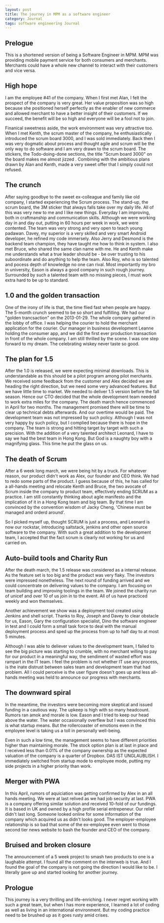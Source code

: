 ```yaml
---
layout: post
title: The journey in MPM as a software engineer
category: Journal
tags: software engineering Journal
---
```


## Prelogue
This is a shortened version of being a Software Engineer in MPM. MPM was providing mobile payment service for both consumers and merchants. Merchants could have a whole new channel to interact with their customers and vice versa.

## High hope
I am the employee #41 of the company. When I first met Alan, I felt the prospect of the company is very great. Her value proposition was so high because she positioned herself perfectly as the enabler of new commerce and allowed merchant to have a better insight of their customers. If we succeed, the benefit will be so high and everyone will be a fool not to join.

Finanical sweetness aside, the work environment was very attractive too. When I met Kenth, the scrum master of the company, he enthusiastically introduced the scrum board 3000, and I was sold immediately. Back then I was very dogmatic about process and thought agile and scrum will be the only way to do software and I am very drawn to the scrum board. The stickers, the Todo-doing-done sections, the title "Scrum board 3000" on the board makes me almost jizzed . Combining with the ambitious plans drawn by Alan and Kenth, made a very sweet offer that I simply could not refused.

## The crunch
After saying goodbye to the sweet ex-colleague and family like old company, I started experiencing the Scrum process. The stand-up, the scrum board, the 3M sticker that always falls take over my daily life. All of this was very new to me and I like new things. Everyday I am improving, both in craftmanship and communication skills. Although we were working day in and day out, putting in 60 hours per week in work, we were contented. The team was very strong and very open to teach young padawan. Davey, my superior is a very skilled and very smart Android developer, he refined my code immersely. Also Jerry and Desmond is the backend team champion, they have taught me how to think in system. I also met Bruce, who shared the same clan name with me. He and Kenth make me understands what a true leader should be - be over trusting to his suboordinate and do anything to help the team. Also Roy, who is so talented and pocess depth of knowledge no one can rival. Most importantly my bro in university, Eason is always a good company in such rough journey. Surrounded by such a talented team with no missing pieces, I must work extra hard to be up to standard.

## 1.0 and the golden transaction
One of the irony of life is that, the time flied fast when people are happy. The 5-month crunch seemed to be so short and fulfilling. We had our "golden trancsaction" on the 2013-01-29. The whole company gathered in the lobby of office. I was helping the courier to hold the merchant application for the courier. Our manager in business development Leanne holding the consumer app, and we did the first ever production transaction in front of the whole company. I am still thrilled by the scene. I was one step forward to my dream. The celebrating wiskey never taste so good.

## The plan for 1.5
After the 1.0 is released, we were expecting minimal downloads. This is understandable as this should be a pilot program among pilot merchants. We received some feedback from the customer and Alex decided we are heading the right direction, but we need some very advanced features. But we have little time to market. We needed to deliver 1.5 version before the fall season. Hence our CTO decided that the whole development team needed to work extra miles for the company. The death march hence commenced in April for two months. The management promised there will be time to clear up technical debts afterwards. And our overtime would be paid. The development team was not impressed by such policy. Although I was not very happy by such policy, but I complied because there is hope in the company. The team is strong and hitting target by target with such a precision. With the addition of a very talented architect Leonard, I have to say we had the best team in Hong Kong. But God is a naughty boy with a magnifying glass. This time he put the glass on us.

## The death of Scrum
After a 6 week long march, we were being hit by a truck. For whatever reason, our product didn\'t work as Alex, our founder and CEO think. We had to redo some parts of the product. I guess because of this, he has called for a all-hands meeting and relocate Kenth and Bruce, the two avocate of Scrum inside the company to product team, effectively ending SCRUM as a practice. I am still constantly thinking about agile manifesto and the implication of it in a Hong Kong team and big team. By that time I am convinced by the convention wisdom of Jacky Cheng, \'Chinese must be managed and orderd around\'.

So I picked myself up, thought SCRUM is just a process, and Leonard is now our rockstar, introducing saltstack, jenkins and other open source software to the company. With such a great addition to the development team, I accepted that the fact scrum is clearly not working for us and carried on.

## Auto-build tools and Charity Run
After the death march, the 1.5 release was considered as a internal release. As the feature set is too big and the product was very flaky. The investors were impressed nonetheless. The next round of funding arrived and we could concentrate on delivering values to the company. I am focusing on team building and improving toolings in the team. We joined the charity run of unicef and over 10 of us join in to the event. All of us have practiced weekly and won themselves.

Another achievement we show was a deployment tool created using Jenkins and shell script. Thanks to Roy, Joseph and Davey to clear obstacle for us, Eason, Gary the configuration specialist, Dino the software engineer in test and I could form a small task force to deal with the manual deployment process and sped up the process from up to half day to at most 5 minutes.

Although I was able to deliever values to the development team, I failed to see the big picture was starting to crumble, with no merchant willing to pay for our product in a meaningful way, the sendiment of wasted effort was rampart in the IT team. I feel the problem is not whether IT use any process, is the inate distrust between sales team and development team that had problem. All I could perceive is the user figure doesn\'t goes up and less all-hands meeting was held to announce our progress with merchants.

## The downward spiral
In the meantime, the investors were becoming more skeptical and issued funding in a cautious way. The upkeep is high with so many headcount. Rumors ran amok and morale is low. Eason and I tried to keep our head above the water. The water occasionally overflew but I was convinced this is what startup means. But the rollercoaster of emotions even in the employee level is taking us a toll in personally well-being.

Even in such a low time, the management seems to have different priorities higher than maintaining morale. The stock option plan is at last in place and I received less than 0.01% of the company ownership as the expected valuation of the company is a quarter of Dropbox. DAS IST UNGLAUBLISH. I immediately switched from startup mode to employee mode, putting my side projects in a higher priority than work.

## Merger with PWA
In this April, rumors of aquiciation was getting confirmed by Alex in an all hands meeting. We were at last relived as we had job security at last. PWA is a company offering similar solution and received 10-fold of our fundings. It is based in UK and owned by a high profile serial entrepeneur. Our relief didn\'t last long. Someone looked online for some information of the company which acquired us as didn\'t looks good. The employer-employee relationship is so bad that some of the ex-employee even went to those second tier news website to bash the founder and CEO of the company.

## Bruised and broken closure
The announcement of a 5 week project to smash two products to one is a laughable attempt. I found all the comment on the interweb is true. And I found the goal of the company is not going the direction I would like to be. I literally gave up and started looking for another journey.

## Prologue
This journey is a very thrilling and life-enriching. I never regret working with such a great team, but when I has more experience, I learned a lot of coding as well as living in an international environment. But my coding practice need to be brushed up as it goes rusty amid crises.
